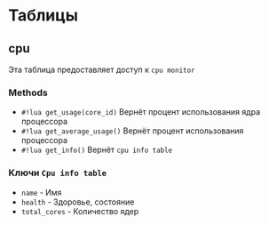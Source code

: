 # Таблицы
## cpu
Эта таблица предоставляет доступ к `cpu monitor`
### Methods
- `#!lua get_usage(core_id)`
    Вернёт процент использования ядра процессора
- `#!lua get_average_usage()`
    Вернёт процент использования процессора
- `#!lua get_info()`
    Вернёт `cpu info table`
### Ключи `Cpu info table`
- `name` - Имя
- `health` - Здоровье, состояние
- `total_cores` - Количество ядер